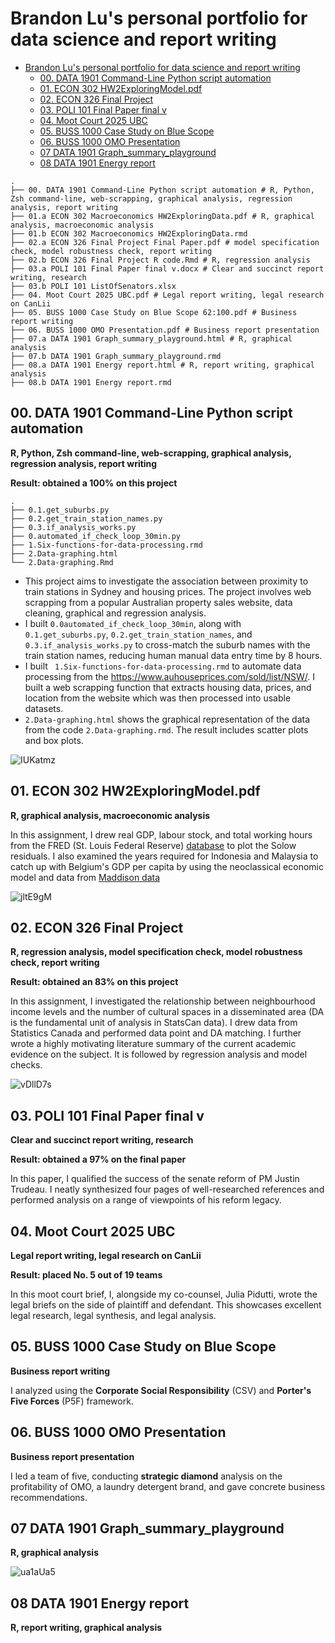 # Brandon Lu's personal portfolio for data science and report writing

- [Brandon Lu's personal portfolio for data science and report writing](#brandon-lus-personal-portfolio-for-data-science-and-report-writing)
	- [00. DATA 1901 Command-Line Python script automation](#00-data-1901-command-line-python-script-automation)
	- [01. ECON 302 HW2ExploringModel.pdf](#01-econ-302-hw2exploringmodelpdf)
	- [02. ECON 326 Final Project](#02-econ-326-final-project)
	- [03. POLI 101 Final Paper final v](#03-poli-101-final-paper-final-v)
	- [04. Moot Court 2025 UBC](#04-moot-court-2025-ubc)
	- [05. BUSS 1000 Case Study on Blue Scope](#05-buss-1000-case-study-on-blue-scope)
	- [06. BUSS 1000 OMO Presentation](#06-buss-1000-omo-presentation)
	- [07 DATA 1901 Graph\_summary\_playground](#07-data-1901-graph_summary_playground)
	- [08 DATA 1901 Energy report](#08-data-1901-energy-report)


```
.
├── 00. DATA 1901 Command-Line Python script automation # R, Python, Zsh command-line, web-scrapping, graphical analysis, regression analysis, report writing
├── 01.a ECON 302 Macroeconomics HW2ExploringData.pdf # R, graphical analysis, macroeconomic analysis
├── 01.b ECON 302 Macroeconomics HW2ExploringData.rmd
├── 02.a ECON 326 Final Project Final Paper.pdf # model specification check, model robustness check, report writing
├── 02.b ECON 326 Final Project R code.Rmd # R, regression analysis
├── 03.a POLI 101 Final Paper final v.docx # Clear and succinct report writing, research 
├── 03.b POLI 101 ListOfSenators.xlsx
├── 04. Moot Court 2025 UBC.pdf # Legal report writing, legal research on CanLii
├── 05. BUSS 1000 Case Study on Blue Scope 62:100.pdf # Business report writing
├── 06. BUSS 1000 OMO Presentation.pdf # Business report presentation
├── 07.a DATA 1901 Graph_summary_playground.html # R, graphical analysis
├── 07.b DATA 1901 Graph_summary_playground.rmd
├── 08.a DATA 1901 Energy report.html # R, report writing, graphical analysis
├── 08.b DATA 1901 Energy report.rmd
```



## 00. DATA 1901 Command-Line Python script automation

**R, Python, Zsh command-line, web-scrapping, graphical analysis, regression analysis, report writing**

**Result: obtained a 100% on this project**

```
.
├── 0.1.get_suburbs.py
├── 0.2.get_train_station_names.py
├── 0.3.if_analysis_works.py
├── 0.automated_if_check_loop_30min.py
├── 1.Six-functions-for-data-processing.rmd
├── 2.Data-graphing.html
└── 2.Data-graphing.Rmd
```

- This project aims to investigate the association between proximity to train stations in Sydney and housing prices. The project involves web scrapping from a popular Australian property sales website, data cleaning, graphical and regression analysis.
- I built `0.0automated_if_check_loop_30min`, along with `0.1.get_suburbs.py`, `0.2.get_train_station_names`, and `0.3.if_analysis_works.py` to cross-match the suburb names with the train station names, reducing human manual data entry time by 8 hours.
- I built ` 1.Six-functions-for-data-processing.rmd` to automate data processing from the https://www.auhouseprices.com/sold/list/NSW/. I built a web scrapping function that extracts housing data, prices, and location from the website which was then processed into usable datasets.
- `2.Data-graphing.html` shows the graphical representation of the data from the code `2.Data-graphing.rmd`. The result includes scatter plots and box plots.

![IUKatmz](https://i.imgur.com/IUKatmz.png)

## 01. ECON 302 HW2ExploringModel.pdf

**R, graphical analysis, macroeconomic analysis**

In this assignment, I drew real GDP, labour stock, and total working hours from the FRED (St. Louis Federal Reserve) [database](https://fred.stlouisfed.org/series) to plot the Solow residuals. I also examined the years required for Indonesia and Malaysia to catch up with Belgium's GDP per capita by using the neoclassical economic model and data from [Maddison data](https://www.rug.nl/ggdc/historicaldevelopment/maddison/?lang=en)

![jltE9gM](https://i.imgur.com/jltE9gM.png)

## 02. ECON 326 Final Project

**R, regression analysis, model specification check, model robustness check, report writing**

**Result: obtained an 83% on this project**

In this assignment, I investigated the relationship between neighbourhood income levels and the number of cultural spaces in a disseminated area (DA is the fundamental unit of analysis in StatsCan data). I drew data from Statistics Canada and performed data point and DA matching. I further wrote a highly motivating literature summary of the current academic evidence on the subject. It is followed by regression analysis and model checks.

![vDllD7s](https://i.imgur.com/vDllD7s.png)

## 03. POLI 101 Final Paper final v

**Clear and succinct report writing, research**

**Result: obtained a 97% on the final paper**

In this paper, I qualified the success of the senate reform of PM Justin Trudeau. I neatly synthesized four pages of well-researched  references and performed analysis on a range of viewpoints of his reform legacy.

## 04. Moot Court 2025 UBC

**Legal report writing, legal research on CanLii**

**Result: placed No. 5 out of 19 teams**

In this moot court brief, I, alongside my co-counsel, Julia Pidutti, wrote the legal briefs on the side of plaintiff and defendant. This showcases excellent legal research, legal synthesis, and legal analysis.

## 05. BUSS 1000 Case Study on Blue Scope

**Business report writing**

I analyzed using the **Corporate Social Responsibility** (CSV) and **Porter's Five Forces** (P5F) framework.

## 06. BUSS 1000 OMO Presentation

**Business report presentation**

I led a team of five, conducting **strategic diamond** analysis on the profitability of OMO, a laundry detergent brand, and gave concrete business recommendations.

## 07 DATA 1901 Graph_summary_playground

**R, graphical analysis**

![ua1aUa5](https://i.imgur.com/ua1aUa5.png)

## 08 DATA 1901 Energy report

**R, report writing, graphical analysis**